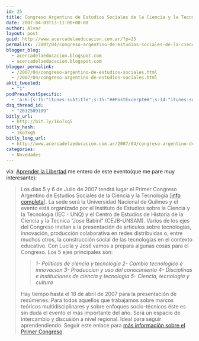 ```yaml
---
id: 25
title: Congreso Argentino de Estudios Sociales de la Ciencia y la Tecnología
date: 2007-04-03T13:11:00+00:00
author: Alvar
layout: post
guid: http://www.acercadelaeducacion.com.ar/?p=25
permalink: /2007/04/congreso-argentino-de-estudios-sociales-de-la-ciencia-y-la-tecnologia/
blogger_blog:
  - acercadelaeducacion.blogspot.com
  - acercadelaeducacion.blogspot.com
blogger_permalink:
  - /2007/04/congreso-argentino-de-estudios-sociales.html
  - /2007/04/congreso-argentino-de-estudios-sociales.html
aktt_tweeted:
  - "1"
podPressPostSpecific:
  - 'a:6:{s:15:"itunes:subtitle";s:15:"##PostExcerpt##";s:14:"itunes:summary";s:15:"##PostExcerpt##";s:15:"itunes:keywords";s:17:"##WordPressCats##";s:13:"itunes:author";s:10:"##Global##";s:15:"itunes:explicit";s:7:"Default";s:12:"itunes:block";s:7:"Default";}'
dsq_thread_id:
  - "2632509109"
bitly_url:
  - http://bit.ly/1koTxg5
bitly_hash:
  - 1koTxg5
bitly_long_url:
  - http://www.acercadelaeducacion.com.ar/2007/04/congreso-argentino-de-estudios-sociales-de-la-ciencia-y-la-tecnologia/
categories:
  - Novedades
---
```

via: <a href="http://www.aprenderlalibertad.org/blog/?p=188">Aprender la Libertad</a> me entero de este evento(que me pare muy interesante):
<blockquote>Los días 5 y 6 de Julio de 2007 tendrá lugar el Primer Congreso Argentino de Estudios Sociales de la Ciencia y la Tecnología [<a href="http://www.arielvercelli.org/blog/?p=195">info completa</a>]. La sede será la Universidad Nacional de Quilmes y el evento está organizado por el Instituto de Estudios sobre la Ciencia y la Tecnologia (IEC - UNQ) y el Centro de Estudios de Historia de la Ciencia y la Tecnica “Jose Babini” (CEJB-UNSAM). Varios de los ejes del Congreso invitan a la presentación de artículos sobre tecnologías, innovación, producción colaborativa en redes distribuidas o, entre muchos otros, la construcción social de las tecnologías en el contexto educativo. Con Lucila y José vamos a prepara algunas cosas para el Congreso. Los 5 ejes principales son:
<blockquote><em>1- Politicas de ciencia y tecnologia
2- Cambio tecnologico e innovacion
3- Produccion y uso del conocimiento
4- Disciplinas e instituciones de ciencia y tecnologia
5- Ciencia, tecnologia y cultura </em></blockquote>
Hay tiempo hasta el 18 de abril de 2007 para la presentación de resúmenes. Para todos aquellos que trabajamos sobre marcos teóricos multidisciplinares y sobre enfoques socio-técnicos éste es sin duda el evento el más importante del año. Será un espacio de intercambio y discusión a nivel regional. Ideal para seguir aprendendiendo. Seguir este enlace para <a href="http://www.arielvercelli.org/blog/?p=195">más información sobre el Primer Congreso</a>.</blockquote>